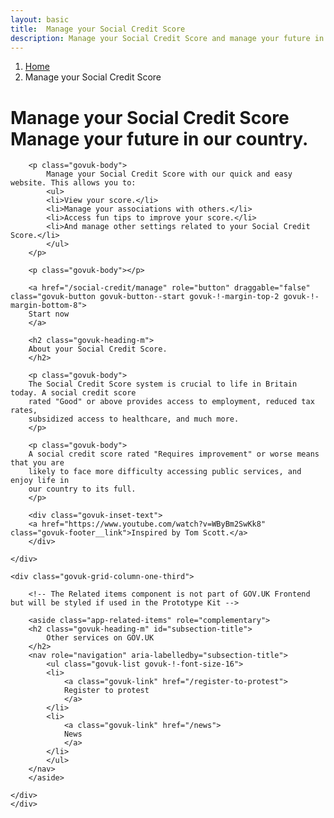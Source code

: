 ```yaml
---
layout: basic
title:  Manage your Social Credit Score
description: Manage your Social Credit Score and manage your future in our country with our quick and easy website.
---
```


<div class="govuk-breadcrumbs">
    <ol class="govuk-breadcrumbs__list">
    <li class="govuk-breadcrumbs__list-item">
        <a class="govuk-breadcrumbs__link" href="/">Home</a>
    </li>
    <li class="govuk-breadcrumbs__list-item" aria-current="page">Manage your Social Credit Score</li>
    </ol>
</div>

<main class="govuk-main-wrapper " id="main-content" role="main">
    <div class="govuk-grid-row">
    <div class="govuk-grid-column-two-thirds">
        <h1 class="govuk-heading-xl">
            Manage your Social Credit Score
            <span class="govuk-caption-xl">Manage your future in our country.</span>
        </h1>

        <p class="govuk-body">
            Manage your Social Credit Score with our quick and easy website. This allows you to:
            <ul>
            <li>View your score.</li>
            <li>Manage your associations with others.</li>
            <li>Access fun tips to improve your score.</li>
            <li>And manage other settings related to your Social Credit Score.</li>
            </ul>
        </p>
        
        <p class="govuk-body"></p>

        <a href="/social-credit/manage" role="button" draggable="false" class="govuk-button govuk-button--start govuk-!-margin-top-2 govuk-!-margin-bottom-8">
        Start now
        </a>

        <h2 class="govuk-heading-m">
        About your Social Credit Score.
        </h2>

        <p class="govuk-body">
        The Social Credit Score system is crucial to life in Britain today. A social credit score
        rated "Good" or above provides access to employment, reduced tax rates, 
        subsidized access to healthcare, and much more.
        </p>

        <p class="govuk-body">
        A social credit score rated "Requires improvement" or worse means that you are 
        likely to face more difficulty accessing public services, and enjoy life in 
        our country to its full.
        </p>

        <div class="govuk-inset-text">
        <a href="https://www.youtube.com/watch?v=WByBm2SwKk8" class="govuk-footer__link">Inspired by Tom Scott.</a>
        </div>

    </div>

    <div class="govuk-grid-column-one-third">

        <!-- The Related items component is not part of GOV.UK Frontend but will be styled if used in the Prototype Kit -->

        <aside class="app-related-items" role="complementary">
        <h2 class="govuk-heading-m" id="subsection-title">
            Other services on GOV.UK
        </h2>
        <nav role="navigation" aria-labelledby="subsection-title">
            <ul class="govuk-list govuk-!-font-size-16">
            <li>
                <a class="govuk-link" href="/register-to-protest">
                Register to protest
                </a>
            </li>
            <li>
                <a class="govuk-link" href="/news">
                News
                </a>
            </li>
            </ul>
        </nav>
        </aside>

    </div>
    </div>
</main>